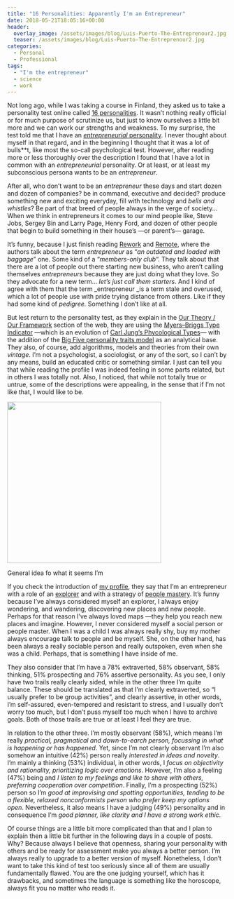 ```yaml
---
title: "16 Personalities: Apparently I'm an Entrepreneur"
date: 2018-05-21T18:05:16+00:00
header:
  overlay_image: /assets/images/blog/Luis-Puerto-The-Entreprenour2.jpg
  teaser: /assets/images/blog/Luis-Puerto-The-Entreprenour2.jpg
categories:
  - Personal
  - Professional
tags:
  - "I'm the entrepreneur"
  - science
  - work
---
```

Not long ago, while I was taking a course in Finland, they asked us to take a personality test online called [16 personalities](https://www.16personalities.com). It wasn&#8217;t nothing really official or for much purpose of scrutinize us, but just to know ourselves a little bit more and we can work our strengths and weakness. To my surprise, the test told me that I have an [_entrepreneurial_ personality](https://www.16personalities.com/profiles/aac7d80816e2d). I never thought about myself in that regard, and in the beginning I thought that it was a lot of bulls**t, like most the so-call psychological test. However, after reading more or less thoroughly over the description I found that I have a lot in common with an _entrepreneurial_ personality. Or at least, or at least my subconscious persona wants to be an _entrepreneur_.

After all, who don&#8217;t want to be an _entrepreneur_ these days and start dozen and dozen of companies? be in command, executive and decided? produce something new and exciting everyday, fill with technology and _bells and whistles_? Be part of that breed of people always in the verge of society&#8230; When we think in entrepreneurs it comes to our mind people like, Steve Jobs, Sergey Bin and Larry Page, Henry Ford, and dozen of other people that begin to build something in their house&#8217;s —or parent&#8217;s— garage.

It&#8217;s funny, because I just finish reading [Rework](https://basecamp.com/books/rework) and [Remote](https://basecamp.com/books/remote), where the authors talk about the term _entrepreneur_ as &#8220;_an outdated and loaded with baggage_&#8221; one. Some kind of a &#8220;_members-only club_&#8220;. They talk about that there are a lot of people out there starting new business, who aren&#8217;t calling themselves _entrepreneurs_ because they are just doing what they love. So they advocate for a new term&#8230; _let’s just call them starters_. And I kind of agree with them that the term _entrepreneur _is a term stale and overused, which a lot of people use with pride trying distance from others. Like if they had some kind of _pedigree._ Something I don&#8217;t like at all.

But lest return to the personality test, as they explain in the [Our Theory / Our Framework](https://www.16personalities.com/articles/our-theory) section of the web, they are using the [Myers–Briggs Type Indicator](https://en.wikipedia.org/wiki/Myers–Briggs_Type_Indicator#Criticism) —which is an evolution of [Carl Jung&#8217;s Phycological Types](https://en.wikipedia.org/wiki/Psychological_Types)— with the addition of the [Big Five personality traits model](https://en.wikipedia.org/wiki/Big_Five_personality_traits) as an analytical base. They also, of course, add algorithms, models and theories from their own _vintage_. I&#8217;m not a psychologist, a sociologist, or any of the sort, so I can&#8217;t by any means, build an educated critic or something similar. I just can tell you that while reading the profile I was indeed feeling in some parts related, but in others I was totally not. Also, I noticed, that while not totally true or untrue, some of the descriptions were appealing, in the sense that if I&#8217;m not like that, I would like to be.

<div id="attachment_1826" style="width: 362px" class="wp-caption alignleft">
  <a href="http://luisspuerto.net/wp-content/uploads/2018/05/Screen-Shot-2018-05-02-at-20.26.39.png"><img class="wp-image-1826 size-full" src="http://luisspuerto.net/wp-content/uploads/2018/05/Screen-Shot-2018-05-02-at-20.26.39.png" alt="" width="352" height="368" srcset="http://luisspuerto.net/wp-content/uploads/2018/05/Screen-Shot-2018-05-02-at-20.26.39.png 352w, http://luisspuerto.net/wp-content/uploads/2018/05/Screen-Shot-2018-05-02-at-20.26.39-287x300.png 287w, http://luisspuerto.net/wp-content/uploads/2018/05/Screen-Shot-2018-05-02-at-20.26.39-239x250.png 239w" sizes="(max-width: 352px) 100vw, 352px" /></a>

  <p class="wp-caption-text">
    General idea fo what it seems I&#8217;m
  </p>
</div>

If you check the introduction of [my profile](https://www.16personalities.com/profiles/aac7d80816e2d), they say that I&#8217;m an entrepreneur with a role of an [explorer](https://www.16personalities.com/articles/roles-explorers) and with a strategy of [people mastery](https://www.16personalities.com/articles/strategies-people-mastery). It&#8217;s funny because I&#8217;ve always considered myself an explorer, I always enjoy wondering, and wandering, discovering new places and new people. Perhaps for that reason I&#8217;ve always loved maps —they help you reach new places and imagine. However, I never considered myself a social person or people master. When I was a child I was always really shy, buy my mother always encourage talk to people and be myself. She, on the other hand, has been always a really sociable person and really outspoken, even when she was a child. Perhaps, that is something I have inside of me.

They also consider that I&#8217;m have a 78% extraverted, 58% observant, 58% thinking, 51% prospecting and 76% assertive personality. As you see, I only have two trails really clearly sided, while in the other three I&#8217;m quite balance. These should be translated as that I&#8217;m clearly extraverted, so &#8220;I usually prefer to be group activities&#8221;, and clearly assertive, in other words, I&#8217;m self-assured, even-tempered and resistant to stress, and I usually don&#8217;t worry too much, but I don&#8217;t puss myself too much when I have to archive goals. Both of those trails are true or at least I feel they are true.

In relation to the other three. I&#8217;m mostly observant (58%), which means I&#8217;m really _practical, pragmatical and down-to-earch person, focussing in what is happening or has happened_. Yet, since I&#8217;m not clearly observant I&#8217;m also somehow an intuitive (42%) person really _interested in ideas and novelty_. I&#8217;m mainly a thinking (53%) individual, in other words, I _focus on objectivity and rationality, prioritizing logic over emotions_. However, I&#8217;m also a feeling (47%) being and _I listen to my feelings and like to share with others, preferring cooperation over competition_. Finally, I&#8217;m a prospecting (52%) person so I&#8217;m _good at improvising and spotting opportunities,_ _tending to be a flexible, relaxed nonconformists person who prefer keep my options open_. Nevertheless, it also means I have a judging (49%) personality and in consequence I&#8217;m _good planner, like clarity and I have a strong work ethic._

Of course things are a little bit more complicated than that and I plan to explain then a little bit further in the following days in a couple of posts. Why? Because always I believe that openness, sharing your personality with others and be ready for assessment make you always a better person. I&#8217;m always really to upgrade to a better version of myself. Nonetheless, I don&#8217;t want to take this kind of test too seriously since all of them are usually fundamentally flawed. You are the one judging yourself, which has it drawbacks, and sometimes the language is something like the horoscope, always fit you no matter who reads it.
